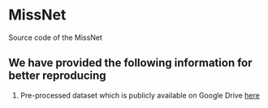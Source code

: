 # MissNet
Source code of the MissNet

## We have provided the following information for better reproducing
1. Pre-processed dataset which is publicly available on Google Drive [here](https://drive.google.com/drive/folders/1UuulzLXBL8BTqr-T7_QEFOt3ZSgj_Lep?usp=sharing)
